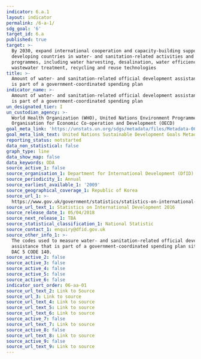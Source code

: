 ```yaml
---
indicator: 6.a.1
layout: indicator
permalink: /6-a-1/
sdg_goal: '6'
target_id: 6.a
published: true
target: >-
  By 2030, expand international cooperation and capacity-building support to
  developing countries in water- and sanitation-related activities and
  programmes, including water harvesting, desalination, water efficiency,
  wastewater treatment, recycling and reuse technologies
title: >-
  Amount of water- and sanitation-related official development assistance that
  is part of a government-coordinated spending plan
indicator_name: >-
  Amount of water- and sanitation-related official development assistance that
  is part of a government-coordinated spending plan
un_designated_tier: I
un_custodian_agency: >-
  World Health Organization (WHO), United Nations Environment Programme (UNEP),
  Organisation for Economic Co-operation and Development (OECD)
goal_meta_link: 'https://unstats.un.org/sdgs/metadata/files/Metadata-06-0A-01.pdf'
goal_meta_link_text: United Nations Sustainable Development Goals Metadata (PDF 398 KB)
reporting_status: notstarted
data_non_statistical: false
graph_type: line
data_show_map: false
data_keywords: ODA
source_active_1: false
source_organisation_1: Department for International Development (DfID)
source_periodicity_1: Annual
source_earliest_available_1: '2009'
source_geographical_coverage_1: Republic of Korea
source_url_1: >-
  https://www.gov.uk/government/statistics/statistics-on-international-development-2016
source_url_text_1: Statistics on International Development 2016
source_release_date_1: 05/04/2018
source_next_release_1: TBA
source_statistical_classification_1: National Statistic
source_contact_1: enquiry@dfid.gov.uk
source_other_info_1: >-
  The codes used to measure water- and sanitation-related official development
  assistance that is part of a government-coordinated spending plan sit under
  DAC 5 CODE 140.
source_active_2: false
source_active_3: false
source_active_4: false
source_active_5: false
source_active_6: false
indicator_sort_order: 06-aa-01
source_url_text_2: Link to Source
source_url_3: Link to source
source_url_text_4: Link to source
source_url_text_5: Link to source
source_url_text_6: Link to source
source_active_7: false
source_url_text_7: Link to source
source_active_8: false
source_url_text_8: Link to source
source_active_9: false
source_url_text_9: Link to source
---
```

